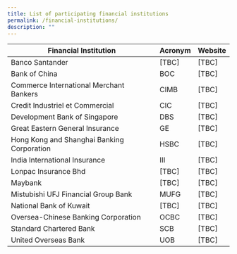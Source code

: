 ```yaml
---
title: List of participating financial institutions
permalink: /financial-institutions/
description: ""
---
```


| Financial Institution | Acronym | Website |
| -------- | -------- | -------- |
| Banco Santander     | [TBC]     | [TBC]     |
|Bank of China     | BOC | [TBC]     |
| Commerce International Merchant Bankers     | CIMB     | [TBC]     |
| Credit Industriel et Commercial     | CIC     | [TBC]     |
| Development Bank of Singapore     | DBS     | [TBC]     |
| Great Eastern General Insurance     | GE     | [TBC]     |
| Hong Kong and Shanghai Banking Corporation     | HSBC     | [TBC]     |
| India International Insurance     | III     | [TBC]     |
| Lonpac Insurance Bhd     | [TBC]     | [TBC]     |
| Maybank     | [TBC]     | [TBC]     |
| Mistubishi UFJ Financial Group Bank     | MUFG     | [TBC]     |
| National Bank of Kuwait     | [TBC]     | [TBC]     |
| Oversea-Chinese Banking Corporation     | OCBC     | [TBC]     |
| Standard Chartered Bank     | SCB     | [TBC]     |
| United Overseas Bank    | UOB     | [TBC]     |